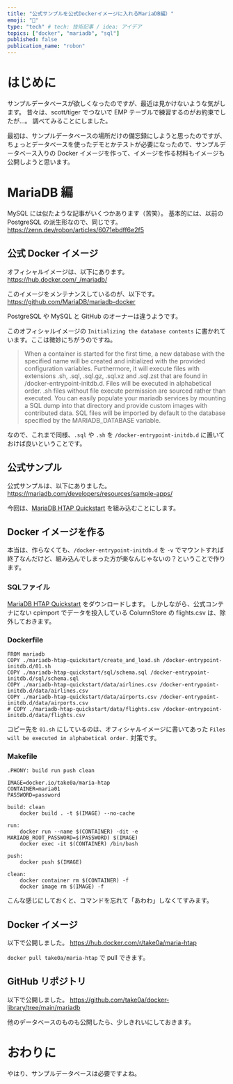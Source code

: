 ```yaml
---
title: "公式サンプルを公式Dockerイメージに入れるMariaDB編）"
emoji: "🦭"
type: "tech" # tech: 技術記事 / idea: アイデア
topics: ["docker", "mariadb", "sql"]
published: false
publication_name: "robon"
---
```


# はじめに
サンプルデータベースが欲しくなったのですが、最近は見かけないような気がします。
昔々は、scott/tiger でつないで EMP テーブルで練習するのがお約束でしたが…。
調べてみることにしました。

最初は、サンプルデータベースの場所だけの備忘録にしようと思ったのですが、ちょっとデータベースを使ったデモとかテストが必要になったので、サンプルデータベース入りの Docker イメージを作って、イメージを作る材料もイメージも公開しようと思います。

# MariaDB 編
MySQL には似たような記事がいくつかあります（苦笑）。
基本的には、以前の PostgreSQL の派生形なので、同じです。
https://zenn.dev/robon/articles/6071ebdff6e2f5

## 公式 Docker イメージ
オフィシャルイメージは、以下にあります。
https://hub.docker.com/_/mariadb/

このイメージをメンテナンスしているのが、以下です。
https://github.com/MariaDB/mariadb-docker

PostgreSQL や MySQL と GitHub のオーナーは違うようです。

このオフィシャルイメージの `Initializing the database contents` に書かれています。ここは微妙にちがうのですね。

> When a container is started for the first time, a new database with the specified name will be created and initialized with the provided configuration variables. Furthermore, it will execute files with extensions .sh, .sql, .sql.gz, .sql.xz and .sql.zst that are found in /docker-entrypoint-initdb.d. Files will be executed in alphabetical order. .sh files without file execute permission are sourced rather than executed. You can easily populate your mariadb services by mounting a SQL dump into that directory⁠ and provide custom images⁠ with contributed data. SQL files will be imported by default to the database specified by the MARIADB_DATABASE variable.

なので、これまで同様、`.sql` や `.sh` を `/docker-entrypoint-initdb.d` に置いておけば良いということです。

## 公式サンプル
公式サンプルは、以下にありました。
https://mariadb.com/developers/resources/sample-apps/

今回は、[MariaDB HTAP Quickstart](https://github.com/mariadb-developers/mariadb-htap-quickstart) を組み込むことにします。


## Docker イメージを作る
本当は、作らなくても、`/docker-entrypoint-initdb.d` を `-v` でマウントすれば終了なんだけど、組み込んでしまった方が楽なんじゃないの？ということで作ります。

### SQLファイル
[MariaDB HTAP Quickstart](https://github.com/mariadb-developers/mariadb-htap-quickstart) をダウンロードします。
しかしながら、公式コンテナにない cpimport でデータを投入している ColumnStore の flights.csv は、除外しておきます。

### Dockerfile
```dockerfile: Dockerfile
FROM mariadb
COPY ./mariadb-htap-quickstart/create_and_load.sh /docker-entrypoint-initdb.d/01.sh
COPY ./mariadb-htap-quickstart/sql/schema.sql /docker-entrypoint-initdb.d/sql/schema.sql
COPY ./mariadb-htap-quickstart/data/airlines.csv /docker-entrypoint-initdb.d/data/airlines.csv
COPY ./mariadb-htap-quickstart/data/airports.csv /docker-entrypoint-initdb.d/data/airports.csv
# COPY ./mariadb-htap-quickstart/data/flights.csv /docker-entrypoint-initdb.d/data/flights.csv
```
コピー先を `01.sh` にしているのは、オフィシャルイメージに書いてあった `Files will be executed in alphabetical order.` 対策です。

### Makefile
```makefile: Makefile
.PHONY: build run push clean

IMAGE=docker.io/take0a/maria-htap
CONTAINER=maria01
PASSWORD=password

build: clean
	docker build . -t $(IMAGE) --no-cache

run:
	docker run --name $(CONTAINER) -dit -e MARIADB_ROOT_PASSWORD=$(PASSWORD) $(IMAGE)
	docker exec -it $(CONTAINER) /bin/bash

push:
	docker push $(IMAGE)

clean:
	docker container rm $(CONTAINER) -f
	docker image rm $(IMAGE) -f
```
こんな感じにしておくと、コマンドを忘れて「あわわ」しなくてすみます。

## Docker イメージ
以下で公開しました。
https://hub.docker.com/r/take0a/maria-htap

`docker pull take0a/maria-htap` で pull できます。

## GitHub リポジトリ
以下で公開しました。
https://github.com/take0a/docker-library/tree/main/mariadb

他のデータベースのものも公開したら、少しきれいにしておきます。

# おわりに
やはり、サンプルデータベースは必要ですよね。
